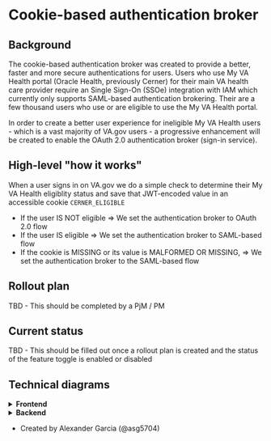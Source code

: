 # Cookie-based authentication broker

## Background
The cookie-based authentication broker was created to provide a better, faster and more secure authentications for users. Users who use My VA Health portal (Oracle Health, previously Cerner) for their main VA health care provider require an Single Sign-On (SSOe) integration with IAM which currently only supports SAML-based authentication brokering. Their are a few thousand users who use or are eligible to use the My VA Health portal.

In order to create a better user experience for ineligible My VA Health users - which is a vast majority of VA.gov users - a progressive enhancement will be created to enable the OAuth 2.0 authentication broker (sign-in service).

## High-level "how it works"
When a user signs in on VA.gov we do a simple check to determine their My VA Health eligiblity status and save that JWT-encoded value in an accessible cookie `CERNER_ELIGIBLE`

- If the user IS NOT eligible => We set the authentication broker to OAuth 2.0 flow
- If the user IS eligible => We set the authentication broker to SAML-based flow
- If the cookie is MISSING or its value is MALFORMED OR MISSING, => We set the authentication broker to the SAML-based flow

## Rollout plan
TBD - This should be completed by a PjM / PM

## Current status
TBD - This should be filled out once a rollout plan is created and the status of the feature toggle is enabled or disabled

## Technical diagrams

<details>
<summary><strong>Frontend</strong></summary>
  
<img width="1379" height="556" alt="Screenshot 2025-07-18 at 2 30 36 PM" src="https://github.com/user-attachments/assets/f679824c-fd18-44a0-a15a-8b838369e36a" />

</details>

<details>

<summary><strong>Backend</strong></summary><img width="1379" height="556" alt="backend-diagram" src="https://github.com/user-attachments/assets/a25d5644-5a4b-4057-91fc-042bfc5f1914" />


</details>

- Created by Alexander Garcia (@asg5704)
